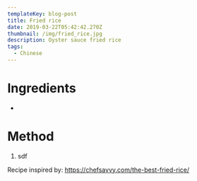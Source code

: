 ```yaml
---
templateKey: blog-post
title: Fried rice
date: 2019-03-22T05:42:42.270Z
thumbnail: /img/fried_rice.jpg
description: Oyster sauce fried rice
tags:
  - Chinese
---
```

# Ingredients

* 

# Method

1. sdf





Recipe inspired by: <https://chefsavvy.com/the-best-fried-rice/>
